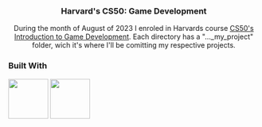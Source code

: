 <h3 align="center">Harvard's CS50: Game Development</h3>

  <p align="center">
    During the month of August of 2023 I enroled in Harvards course <a href='https://pll.harvard.edu/course/cs50s-introduction-game-development'>CS50's Introduction to Game Development</a>. Each directory has a "..._my_project" folder, wich it's where I'll be comitting my respective projects.
  </p>

### Built With

<span title="Lua programming language"><a href='https://www.lua.org/' rel='lua_programming_language'><img height='80px' src='https://upload.wikimedia.org/wikipedia/commons/thumb/c/cf/Lua-Logo.svg/1024px-Lua-Logo.svg.png'/></a></span>
<span title="Love2D game engine"><a href='https://love2d.org/' rel='love2d_game_engine'><img height='80px' src='https://i.imgur.com/8cWgxgQ.png' rel='love2d_gameengine'/></a></span>

